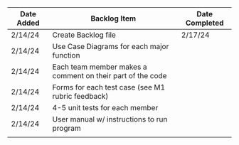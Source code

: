 | Date Added | Backlog Item | Date Completed |
| ---------- | ------------ | -------------- |
| 2/14/24 | Create Backlog file | 2/17/24 |
| 2/14/24 | Use Case Diagrams for each major function |   |
| 2/14/24 | Each team member makes a comment on their part of the code |   |
| 2/14/24 | Forms for each test case (see M1 rubric feedback) |   |
| 2/14/24 | 4-5 unit tests for each member |   |
| 2/14/24 | User manual w/ instructions to run program |   |
|   |   |   |